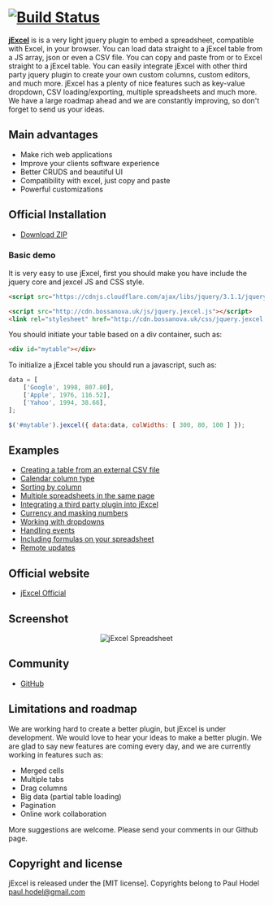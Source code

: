 # [![Build Status](http://www.bossanova.uk/templates/default/img/logo-jexcel.png)](http://www.bossanova.uk/jexcel)

[**jExcel**](http://bossanova.uk/jexcel) is is a very light jquery plugin to embed a spreadsheet, compatible with Excel, in your browser. You can load data straight to a jExcel table from a JS array, json or even a CSV file. You can copy and paste from or to Excel straight to a jExcel table. You can easily integrate jExcel with other third party jquery plugin to create your own custom columns, custom editors, and much more. jExcel has a plenty of nice features such as key-value dropdown, CSV loading/exporting, multiple spreadsheets and much more. We have a large roadmap ahead and we are constantly improving, so don't forget to send us your ideas.

## Main advantages

- Make rich web applications
- Improve your clients software experience
- Better CRUDS and beautiful UI
- Compatibility with excel, just copy and paste
- Powerful customizations

## Official Installation

- [Download ZIP](https://github.com/paulhodel/jexcel/archive/master.zip)

### Basic demo

It is very easy to use jExcel, first you should make you have include the jquery core and jexcel JS and CSS style.

```html
<script src="https://cdnjs.cloudflare.com/ajax/libs/jquery/3.1.1/jquery.min.js"></script>

<script src="http://cdn.bossanova.uk/js/jquery.jexcel.js"></script>
<link rel="stylesheet" href="http://cdn.bossanova.uk/css/jquery.jexcel.css" type="text/css" />
```

You should initiate your table based on a div container, such as:
```html
<div id="mytable"></div>
```

To initialize a jExcel table you should run a javascript, such as:
```javascript
data = [
    ['Google', 1998, 807.80],
    ['Apple', 1976, 116.52],
    ['Yahoo', 1994, 38.66],
];

$('#mytable').jexcel({ data:data, colWidths: [ 300, 80, 100 ] });
```

## Examples
- [Creating a table from an external CSV file](http://www.bossanova.uk/jexcel/creating-a-table-from-an-external-csv-file)
- [Calendar column type](http://www.bossanova.uk/jexcel/using-a-calendar-column-type)
- [Sorting by column](http://www.bossanova.uk/jexcel/reorder)
- [Multiple spreadsheets in the same page](http://www.bossanova.uk/jexcel/multiple-spreadsheets-in-the-same-page)
- [Integrating a third party plugin into jExcel](http://www.bossanova.uk/jexcel/integrating-a-third-party-plugin-into-your-spreadsheet)
- [Currency and masking numbers](http://www.bossanova.uk/jexcel/currency-and-masking-numbers)
- [Working with dropdowns](http://www.bossanova.uk/jexcel/working-with-dropdowns)
- [Handling events](http://www.bossanova.uk/jexcel/tracking-changes-on-the-spreadsheet)
- [Including formulas on your spreadsheet](http://www.bossanova.uk/jexcel/including-formulas-on-your-spreadsheet)
- [Remote updates](http://www.bossanova.uk/jexcel/remote-updates)

## Official website
- [jExcel Official](http://www.bossanova.uk/jexcel)

## Screenshot
<p align="center">
<img src="http://bossanova.uk/templates/default/img/jexcel.png" align="center" alt="jExcel Spreadsheet"/>
</p>

## Community
- [GitHub](https://github.com/paulhodel/jexcel/issues)

## Limitations and roadmap
We are working hard to create a better plugin, but jExcel is under development. We would love to hear your ideas to make a better plugin. We are glad to say new features are coming every day, and we are currently working in features such as:

- Merged cells
- Multiple tabs
- Drag columns
- Big data (partial table loading)
- Pagination
- Online work collaboration

More suggestions are welcome. Please send your comments in our Github page.

## Copyright and license
jExcel is released under the [MIT license]. Copyrights belong to Paul Hodel <paul.hodel@gmail.com>
